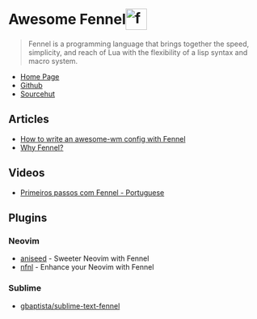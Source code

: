 <h1 style="display: flex; align-items: center;">
  Awesome Fennel
  <img alt="fennel logo" src="https://github.com/adelarsq/awesome-fennel/assets/430272/64a40305-5195-4073-bfd3-f61d629d1279" style="width: 1.5em; height: 1.5em; margin-right: 0.5em;">
</h1>

> Fennel is a programming language that brings together the speed, simplicity, and reach of Lua with the flexibility of a lisp syntax and macro system.

- [Home Page](https://fennel-lang.org)
- [Github](https://github.com/bakpakin/Fennel)
- [Sourcehut](https://sr.ht/~technomancy/fennel)

## Articles

- [How to write an awesome-wm config with Fennel](https://gist.github.com/christoph-frick/d3949076ffc8d23e9350d3ea3b6e00cb)
- [Why Fennel?](https://github.com/nyoom-engineering/nyoom.nvim/blob/main/docs/faq.md#why-fennel)

## Videos

- [Primeiros passos com Fennel - Portuguese](https://www.youtube.com/watch?v=sLWhx3kuxVI&list=PL61kTUcYddBMCrnry2X1gTIguAGjeyHRZ)

## Plugins

### Neovim

- [aniseed](https://github.com/Olical/aniseed) - Sweeter Neovim with Fennel
- [nfnl](https://github.com/Olical/nfnl) - Enhance your Neovim with Fennel

### Sublime

- [gbaptista/sublime-text-fennel](https://github.com/gbaptista/sublime-text-fennel)

